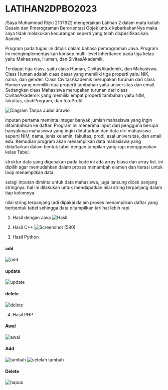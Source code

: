 # LATIHAN2DPBO2023

/Saya Muhammad Rizki 2107922 mengerjakan Latihan 2 dalam mata kuliah Desain dan Pmerograman Berorientasi Objek untuk keberkahanNya maka saya tidak melakukan kecurangan seperti yang telah dispesifikasikan. Aamiin/

Program pada tugas ini ditulis dalam bahasa pemrograman Java. Program ini mengimplementasikan konsep multi-level inheritance pada tiga kelas yaitu Mahasiswa, Human, dan SivitasAkademik.

Terdapat tiga class, yaitu class Human, CivitasAkademik, dan Mahasiswa. Class Human adalah class dasar yang memiliki tiga properti yaitu NIK, nama, dan gender. Class CivitasAkademik merupakan turunan dari class Human yang memiliki dua properti tambahan yaitu universitas dan email. Sedangkan class Mahasiswa merupakan turunan dari class CivitasAkademik yang memiliki empat properti tambahan yaitu NIM, fakultas, studiProgram, dan fotoProfil.

![Diagram Tanpa Judul drawio](https://user-images.githubusercontent.com/100481579/220277926-208ba112-8624-4a10-89f9-e65d20cd382d.png)

inputan pertama meminta integer banyak jumlah mahasiswa yang ingin ditambahkan ke daftar. Program ini menerima input dari pengguna berupa banyaknya mahasiswa yang ingin didaftarkan dan data diri mahasiswa seperti NIM, nama, jenis kelamin, fakultas, prodi, asal universitas, dan email edu. Kemudian program akan menampilkan data mahasiswa yang didaftarkan dalam bentuk tabel dengan tampilan yang rapi menggunakan kelas Tabel.

struktur data yang digunakan pada kode ini ada array biasa dan array list. ini dipilih agar memudahkan dalam proses menambah elemen dan iterasi untuk loop menampilkan data.

selagi inputan diminta untuk data mahasiswa, juga lansung dicek panjang stringnya. hal ini dilakukan untuk mendapatkan nilai string terpanjang dalam tiap kolomnya.

nilai string terpanjang tadi dipakai dalam proses menampilkan daftar yang berbentuk tabel sehingga data ditampilkan terlihat lebih rapi

1. Hasil dengan Java
![Hasil](https://user-images.githubusercontent.com/100481579/218934546-b4f5bd6d-862e-4816-b703-5f54087f76ea.png)

2. Hasil C++
![Screenshot (580)](https://user-images.githubusercontent.com/100481579/219844254-49908128-1014-454b-84d1-fded89f6835c.png)

3. Hasil Python
#### add
![add](https://user-images.githubusercontent.com/100481579/219844287-6e26ab73-b28c-4dae-ae10-c9fd6917e0fe.png)
#### update
![update](https://user-images.githubusercontent.com/100481579/219844297-8990f063-9384-49eb-8d46-eecf2c91f572.png)
#### delete
![delete](https://user-images.githubusercontent.com/100481579/219844306-b8192ad1-7310-42bb-b434-11b6f051d074.png)

4. Hasil PHP
#### Awal
![awal](https://user-images.githubusercontent.com/100481579/219844327-96e98372-1eb3-412d-b64c-906ca9ae4303.png)
#### Add
![tambah](https://user-images.githubusercontent.com/100481579/219844348-1dddaa0b-8adb-4482-b0fb-5ed9660daea8.png)
![setelah tambah](https://user-images.githubusercontent.com/100481579/219844352-a8c835a7-4047-47c0-a6f3-3c0f3f8f0a18.png)
#### Delete
![hapus](https://user-images.githubusercontent.com/100481579/219844368-835e9b8b-0858-4c68-9107-d31bafba0e99.png)






